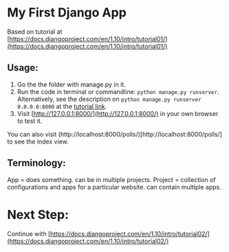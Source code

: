 # My First Django App
Based on tutorial at [https://docs.djangoproject.com/en/1.10/intro/tutorial01/](https://docs.djangoproject.com/en/1.10/intro/tutorial01/)

## Usage:
1) Go the the folder with manage.py in it.
2) Run the code in terminal or commandline: `python manage.py runserver`.  Alternatively, see the description on `python manage.py runserver 0.0.0.0:8000` at the [tutorial link](https://docs.djangoproject.com/en/1.10/intro/tutorial01/).
3) Visit [http://127.0.0.1:8000/](http://127.0.0.1:8000/) in your own browser to test it.

You can also visit (http://localhost:8000/polls/)[http://localhost:8000/polls/] to see the index view.

## Terminology:
App = does something.  can be in multiple projects.
Project = collection of configurations and apps for a particular website.  can contain multiple apps.

# Next Step:
Continue with [https://docs.djangoproject.com/en/1.10/intro/tutorial02/](https://docs.djangoproject.com/en/1.10/intro/tutorial02/)